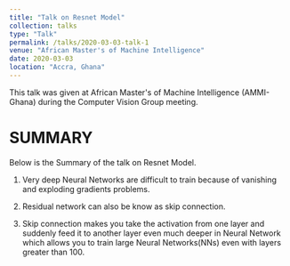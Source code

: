 ```yaml
---
title: "Talk on Resnet Model"
collection: talks
type: "Talk"
permalink: /talks/2020-03-03-talk-1
venue: "African Master's of Machine Intelligence"
date: 2020-03-03
location: "Accra, Ghana"
---
```


This talk was given at African Master's of Machine Intelligence (AMMI-Ghana) during the Computer Vision Group meeting.


# SUMMARY

Below is the Summary of the talk on Resnet Model.

1. Very deep Neural Networks  are difficult to train because of vanishing and
 exploding gradients problems.
 
2. Residual network can also be know as skip connection.

3. Skip connection makes you take the activation from one layer and
suddenly feed it to another layer even much deeper in Neural Network which allows
you to train large Neural Networks(NNs) even with layers greater than 100.
